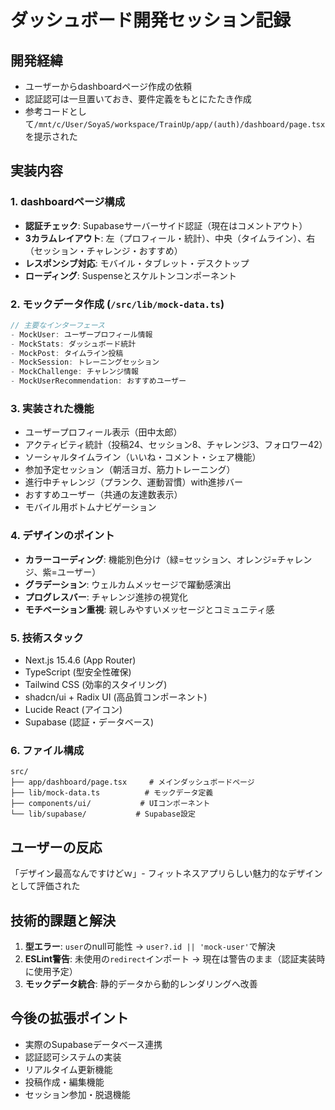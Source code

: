 # ダッシュボード開発セッション記録

## 開発経緯
- ユーザーからdashboardページ作成の依頼
- 認証認可は一旦置いておき、要件定義をもとにたたき作成
- 参考コードとして`/mnt/c/User/SoyaS/workspace/TrainUp/app/(auth)/dashboard/page.tsx`を提示された

## 実装内容

### 1. dashboardページ構成
- **認証チェック**: Supabaseサーバーサイド認証（現在はコメントアウト）
- **3カラムレイアウト**: 左（プロフィール・統計）、中央（タイムライン）、右（セッション・チャレンジ・おすすめ）
- **レスポンシブ対応**: モバイル・タブレット・デスクトップ
- **ローディング**: Suspenseとスケルトンコンポーネント

### 2. モックデータ作成 (`/src/lib/mock-data.ts`)
```typescript
// 主要なインターフェース
- MockUser: ユーザープロフィール情報
- MockStats: ダッシュボード統計
- MockPost: タイムライン投稿
- MockSession: トレーニングセッション
- MockChallenge: チャレンジ情報
- MockUserRecommendation: おすすめユーザー
```

### 3. 実装された機能
- ユーザープロフィール表示（田中太郎）
- アクティビティ統計（投稿24、セッション8、チャレンジ3、フォロワー42）
- ソーシャルタイムライン（いいね・コメント・シェア機能）
- 参加予定セッション（朝活ヨガ、筋力トレーニング）
- 進行中チャレンジ（プランク、運動習慣）with進捗バー
- おすすめユーザー（共通の友達数表示）
- モバイル用ボトムナビゲーション

### 4. デザインのポイント
- **カラーコーディング**: 機能別色分け（緑=セッション、オレンジ=チャレンジ、紫=ユーザー）
- **グラデーション**: ウェルカムメッセージで躍動感演出
- **プログレスバー**: チャレンジ進捗の視覚化
- **モチベーション重視**: 親しみやすいメッセージとコミュニティ感

### 5. 技術スタック
- Next.js 15.4.6 (App Router)
- TypeScript (型安全性確保)
- Tailwind CSS (効率的スタイリング)
- shadcn/ui + Radix UI (高品質コンポーネント)
- Lucide React (アイコン)
- Supabase (認証・データベース)

### 6. ファイル構成
```
src/
├── app/dashboard/page.tsx     # メインダッシュボードページ
├── lib/mock-data.ts          # モックデータ定義
├── components/ui/           # UIコンポーネント
└── lib/supabase/           # Supabase設定
```

## ユーザーの反応
「デザイン最高なんですけどｗ」- フィットネスアプリらしい魅力的なデザインとして評価された

## 技術的課題と解決
1. **型エラー**: `user`のnull可能性 → `user?.id || 'mock-user'`で解決
2. **ESLint警告**: 未使用の`redirect`インポート → 現在は警告のまま（認証実装時に使用予定）
3. **モックデータ統合**: 静的データから動的レンダリングへ改善

## 今後の拡張ポイント
- 実際のSupabaseデータベース連携
- 認証認可システムの実装
- リアルタイム更新機能
- 投稿作成・編集機能
- セッション参加・脱退機能